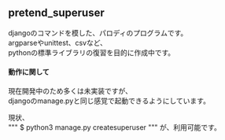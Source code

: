 ## pretend_superuser

djangoのコマンドを模した、パロディのプログラムです。  
argparseやunittest、csvなど、  
pythonの標準ライブラリの復習を目的に作成中です。  

#### 動作に関して

現在開発中のため多くは未実装ですが、  
djangoのmanage.pyと同じ感覚で起動できるようにしています。  

現状、  
"""
$ python3 manage.py createsuperuser
"""
が、利用可能です。  
